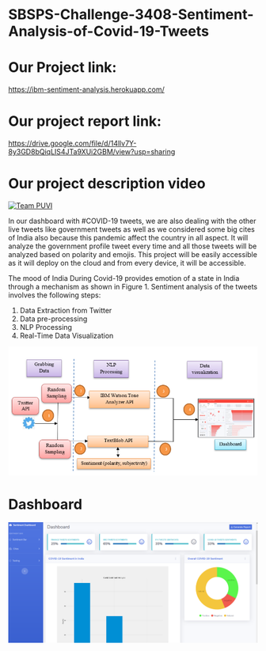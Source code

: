 # SBSPS-Challenge-3408-Sentiment-Analysis-of-Covid-19-Tweets



# Our Project link:  
 
 https://ibm-sentiment-analysis.herokuapp.com/
 
 # Our project report link:
 
 https://drive.google.com/file/d/14llv7Y-8y3GD8bQiqLIS4JTa9XUi2GBM/view?usp=sharing
 
 # Our project description video
 
[![Team PUVI](http://img.youtube.com/vi/It4guxrSdSk/0.jpg)](http://www.youtube.com/watch?v=It4guxrSdSk "SBSPS-Challenge-3408-Sentiment-Analysis-of-Covid-19-Tweets")



In our dashboard with #COVID-19 tweets, we are also dealing with the other live tweets like government tweets as well as we considered some big cites of India also because this pandemic affect the country in all aspect.
It will analyze the government profile tweet every time and all those tweets will be analyzed based on polarity and emojis. This project will be easily accessible as it will deploy on the cloud and from every device, it will be accessible. 

The mood of India During Covid-19 provides emotion of a state in India through a mechanism as shown in Figure 1. Sentiment analysis of the tweets involves the following steps:
1. Data Extraction from Twitter 
2. Data pre-processing 
3. NLP Processing 
4. Real-Time Data Visualization


![](pic/Screenshot%20(285).png)




# Dashboard




![](pic/Screenshot%20(71).png)
